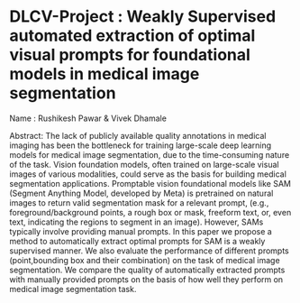 # DLCV-Project : Weakly Supervised automated extraction of optimal visual prompts for foundational models in medical image segmentation 
Name : Rushikesh Pawar & Vivek Dhamale

Abstract: The lack of publicly available quality annotations in medical imaging has been the bottleneck for training 
large-scale deep learning models for medical image segmentation, due to the time-consuming nature of 
the task. Vision foundation models, often trained on large-scale visual images of various modalities, could serve as 
the basis for building medical segmentation applications. Promptable vision foundational models like SAM (Segment Anything Model, developed by Meta) is 
pretrained on natural images to return valid segmentation mask for a relevant prompt, (e.g.,
foreground/background points, a rough box or mask, freeform text, or, even text, indicating the regions 
to segment in an image). However, SAMs typically involve providing manual prompts. In this paper we propose a method to automatically extract optimal prompts for SAM is a weakly supervised manner.
We also evaluate the performance of different prompts (point,bounding box and their combination) on the task of medical image segmentation.
We compare the quality of automatically extracted prompts with manually provided prompts on the basis of how well they perform on medical image segmentation task.

